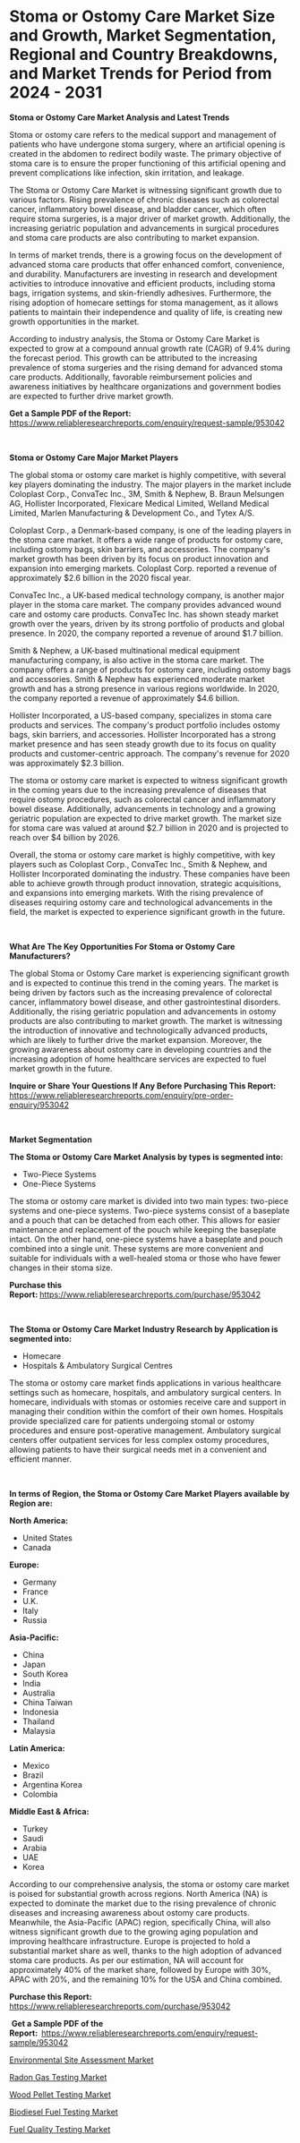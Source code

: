 <p><h1>Stoma or Ostomy Care Market Size and Growth, Market Segmentation, Regional and Country Breakdowns, and Market Trends for Period from 2024 -  2031</h1></p><p><strong>Stoma or Ostomy Care Market Analysis and Latest Trends</strong></p>
<p><p>Stoma or ostomy care refers to the medical support and management of patients who have undergone stoma surgery, where an artificial opening is created in the abdomen to redirect bodily waste. The primary objective of stoma care is to ensure the proper functioning of this artificial opening and prevent complications like infection, skin irritation, and leakage.</p><p>The Stoma or Ostomy Care Market is witnessing significant growth due to various factors. Rising prevalence of chronic diseases such as colorectal cancer, inflammatory bowel disease, and bladder cancer, which often require stoma surgeries, is a major driver of market growth. Additionally, the increasing geriatric population and advancements in surgical procedures and stoma care products are also contributing to market expansion.</p><p>In terms of market trends, there is a growing focus on the development of advanced stoma care products that offer enhanced comfort, convenience, and durability. Manufacturers are investing in research and development activities to introduce innovative and efficient products, including stoma bags, irrigation systems, and skin-friendly adhesives. Furthermore, the rising adoption of homecare settings for stoma management, as it allows patients to maintain their independence and quality of life, is creating new growth opportunities in the market.</p><p>According to industry analysis, the Stoma or Ostomy Care Market is expected to grow at a compound annual growth rate (CAGR) of 9.4% during the forecast period. This growth can be attributed to the increasing prevalence of stoma surgeries and the rising demand for advanced stoma care products. Additionally, favorable reimbursement policies and awareness initiatives by healthcare organizations and government bodies are expected to further drive market growth.</p></p>
<p><strong>Get a Sample PDF of the Report:&nbsp;</strong> <a href="https://www.reliableresearchreports.com/enquiry/request-sample/953042">https://www.reliableresearchreports.com/enquiry/request-sample/953042</a></p>
<p>&nbsp;</p>
<p><strong>Stoma or Ostomy Care Major Market Players</strong></p>
<p><p>The global stoma or ostomy care market is highly competitive, with several key players dominating the industry. The major players in the market include Coloplast Corp., ConvaTec Inc., 3M, Smith & Nephew, B. Braun Melsungen AG, Hollister Incorporated, Flexicare Medical Limited, Welland Medical Limited, Marlen Manufacturing & Development Co., and Tytex A/S.</p><p>Coloplast Corp., a Denmark-based company, is one of the leading players in the stoma care market. It offers a wide range of products for ostomy care, including ostomy bags, skin barriers, and accessories. The company's market growth has been driven by its focus on product innovation and expansion into emerging markets. Coloplast Corp. reported a revenue of approximately $2.6 billion in the 2020 fiscal year.</p><p>ConvaTec Inc., a UK-based medical technology company, is another major player in the stoma care market. The company provides advanced wound care and ostomy care products. ConvaTec Inc. has shown steady market growth over the years, driven by its strong portfolio of products and global presence. In 2020, the company reported a revenue of around $1.7 billion.</p><p>Smith & Nephew, a UK-based multinational medical equipment manufacturing company, is also active in the stoma care market. The company offers a range of products for ostomy care, including ostomy bags and accessories. Smith & Nephew has experienced moderate market growth and has a strong presence in various regions worldwide. In 2020, the company reported a revenue of approximately $4.6 billion.</p><p>Hollister Incorporated, a US-based company, specializes in stoma care products and services. The company's product portfolio includes ostomy bags, skin barriers, and accessories. Hollister Incorporated has a strong market presence and has seen steady growth due to its focus on quality products and customer-centric approach. The company's revenue for 2020 was approximately $2.3 billion.</p><p>The stoma or ostomy care market is expected to witness significant growth in the coming years due to the increasing prevalence of diseases that require ostomy procedures, such as colorectal cancer and inflammatory bowel disease. Additionally, advancements in technology and a growing geriatric population are expected to drive market growth. The market size for stoma care was valued at around $2.7 billion in 2020 and is projected to reach over $4 billion by 2026.</p><p>Overall, the stoma or ostomy care market is highly competitive, with key players such as Coloplast Corp., ConvaTec Inc., Smith & Nephew, and Hollister Incorporated dominating the industry. These companies have been able to achieve growth through product innovation, strategic acquisitions, and expansions into emerging markets. With the rising prevalence of diseases requiring ostomy care and technological advancements in the field, the market is expected to experience significant growth in the future.</p></p>
<p>&nbsp;</p>
<p><strong>What Are The Key Opportunities For Stoma or Ostomy Care Manufacturers?</strong></p>
<p><p>The global Stoma or Ostomy Care market is experiencing significant growth and is expected to continue this trend in the coming years. The market is being driven by factors such as the increasing prevalence of colorectal cancer, inflammatory bowel disease, and other gastrointestinal disorders. Additionally, the rising geriatric population and advancements in ostomy products are also contributing to market growth. The market is witnessing the introduction of innovative and technologically advanced products, which are likely to further drive the market expansion. Moreover, the growing awareness about ostomy care in developing countries and the increasing adoption of home healthcare services are expected to fuel market growth in the future.</p></p>
<p><strong>Inquire or Share Your Questions If Any Before Purchasing This Report:</strong> <a href="https://www.reliableresearchreports.com/enquiry/pre-order-enquiry/953042">https://www.reliableresearchreports.com/enquiry/pre-order-enquiry/953042</a></p>
<p>&nbsp;</p>
<p><strong>Market Segmentation</strong></p>
<p><strong>The Stoma or Ostomy Care Market Analysis by types is segmented into:</strong></p>
<p><ul><li>Two-Piece Systems</li><li>One-Piece Systems</li></ul></p>
<p><p>The stoma or ostomy care market is divided into two main types: two-piece systems and one-piece systems. Two-piece systems consist of a baseplate and a pouch that can be detached from each other. This allows for easier maintenance and replacement of the pouch while keeping the baseplate intact. On the other hand, one-piece systems have a baseplate and pouch combined into a single unit. These systems are more convenient and suitable for individuals with a well-healed stoma or those who have fewer changes in their stoma size.</p></p>
<p><strong>Purchase this Report:&nbsp;</strong><a href="https://www.reliableresearchreports.com/purchase/953042">https://www.reliableresearchreports.com/purchase/953042</a></p>
<p>&nbsp;</p>
<p><strong>The Stoma or Ostomy Care Market Industry Research by Application is segmented into:</strong></p>
<p><ul><li>Homecare</li><li>Hospitals & Ambulatory Surgical Centres</li></ul></p>
<p><p>The stoma or ostomy care market finds applications in various healthcare settings such as homecare, hospitals, and ambulatory surgical centers. In homecare, individuals with stomas or ostomies receive care and support in managing their condition within the comfort of their own homes. Hospitals provide specialized care for patients undergoing stomal or ostomy procedures and ensure post-operative management. Ambulatory surgical centers offer outpatient services for less complex ostomy procedures, allowing patients to have their surgical needs met in a convenient and efficient manner.</p></p>
<p>&nbsp;</p>
<p><strong>In terms of Region, the Stoma or Ostomy Care Market Players available by Region are:</strong></p>
<p>
    <p> <strong> North America: </strong>
        <ul>
            <li>United States</li>
            <li>Canada</li>
        </ul>
        </p> 
    <p> <strong> Europe: </strong>
        <ul>
            <li>Germany</li>
            <li>France</li>
            <li>U.K.</li>
            <li>Italy</li>
            <li>Russia</li>
        </ul>
        </p> 
    <p> <strong> Asia-Pacific: </strong>
        <ul>
            <li>China</li>
            <li>Japan</li>
            <li>South Korea</li>
            <li>India</li>
            <li>Australia</li>
            <li>China Taiwan</li>
            <li>Indonesia</li>
            <li>Thailand</li>
            <li>Malaysia</li>
        </ul>
        </p> 
    <p> <strong> Latin America: </strong>
        <ul>
            <li>Mexico</li>
            <li>Brazil</li>
            <li>Argentina Korea</li>
            <li>Colombia</li>
        </ul>
        </p> 
    <p> <strong> Middle East & Africa: </strong>
        <ul>
            <li>Turkey</li>
            <li>Saudi</li>
            <li>Arabia</li>
            <li>UAE</li>
            <li>Korea</li>
        </ul>
    </p>
    </p>
<p><p>According to our comprehensive analysis, the stoma or ostomy care market is poised for substantial growth across regions. North America (NA) is expected to dominate the market due to the rising prevalence of chronic diseases and increasing awareness about ostomy care products. Meanwhile, the Asia-Pacific (APAC) region, specifically China, will also witness significant growth due to the growing aging population and improving healthcare infrastructure. Europe is projected to hold a substantial market share as well, thanks to the high adoption of advanced stoma care products. As per our estimation, NA will account for approximately 40% of the market share, followed by Europe with 30%, APAC with 20%, and the remaining 10% for the USA and China combined.</p></p>
<p><strong>Purchase this Report: </strong><a href="https://www.reliableresearchreports.com/purchase/953042">https://www.reliableresearchreports.com/purchase/953042</a></p>
<p>&nbsp;<strong>Get a Sample PDF of the Report:&nbsp;&nbsp;</strong><a href="https://www.reliableresearchreports.com/enquiry/request-sample/953042">https://www.reliableresearchreports.com/enquiry/request-sample/953042</a></p>
<p><strong></strong></p>
<p><p><a href="https://github.com/lbird53714/Market-Research-Report-List-2/blob/main/environmental-site-assessment-market.md">Environmental Site Assessment Market</a></p><p><a href="https://github.com/pizolina/Market-Research-Report-List-2/blob/main/radon-gas-testing-market.md">Radon Gas Testing Market</a></p><p><a href="https://github.com/vimar16th/Market-Research-Report-List-2/blob/main/wood-pellet-testing-market.md">Wood Pellet Testing Market</a></p><p><a href="https://github.com/luckyshygirl/Market-Research-Report-List-2/blob/main/biodiesel-fuel-testing-market.md">Biodiesel Fuel Testing Market</a></p><p><a href="https://github.com/sofayahoo2023/Market-Research-Report-List-2/blob/main/fuel-quality-testing-market.md">Fuel Quality Testing Market</a></p></p>